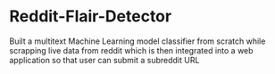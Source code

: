 # Reddit-Flair-Detector
Built a multitext Machine Learning model classifier from scratch while scrapping live data from reddit which is then integrated into a web application so that user can submit a subreddit URL
